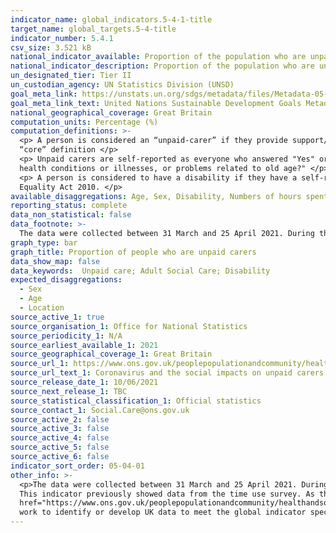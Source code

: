 ```yaml
---
indicator_name: global_indicators.5-4-1-title
target_name: global_targets.5-4-title
indicator_number: 5.4.1
csv_size: 3.521 kB
national_indicator_available: Proportion of the population who are unpaid carers
national_indicator_description: Proportion of the population who are unpaid carers, by time spent on unpaid care, disability status, age and sex. 
un_designated_tier: Tier II
un_custodian_agency: UN Statistics Division (UNSD)
goal_meta_link: https://unstats.un.org/sdgs/metadata/files/Metadata-05-04-01.pdf
goal_meta_link_text: United Nations Sustainable Development Goals Metadata (PDF 337 KB)
national_geographical_coverage: Great Britain 
computation_units: Percentage (%)
computation_definitions: >-
  <p> A person is considered an “unpaid-carer” if they provide support/care to an individual who has needs due to physical or mental health condition(s) or illness(es), or problems related to old age. This definition is consistent with the Government Statistical Service (GSS) harmonised
  “core” definition </p>
  <p> Unpaid carers are self-reported as everyone who answered "Yes" or "No" to the question -  "In the past seven days, did you look after or give any help or support to, anyone inside or outside your household because they have - long-term physical or mental
  health conditions or illnesses, or problems related to old age?" </p>
  <p> A person is considered to have a disability if they have a self-reported long-standing illness, condition or impairment which causes difficulty with day-to-day activities. This definition is consistent with the
  Equality Act 2010. </p>
available_disaggregations: Age, Sex, Disability, Numbers of hours spent 
reporting_status: complete
data_non_statistical: false
data_footnote: >-
  The data were collected between 31 March and 25 April 2021. During this period the “rule of 6” was in place in England (29 March), “stay local” restrictions were lifted in Wales (from 27 March), and “stay home” rules in Scotland were replaced by “stay local” rules (2 April).
graph_type: bar
graph_title: Proportion of people who are unpaid carers
data_show_map: false
data_keywords:  Unpaid care; Adult Social Care; Disability 
expected_disaggregations:
  - Sex
  - Age
  - Location
source_active_1: true
source_organisation_1: Office for National Statistics
source_periodicity_1: N/A 
source_earliest_available_1: 2021
source_geographical_coverage_1: Great Britain 
source_url_1: https://www.ons.gov.uk/peoplepopulationandcommunity/healthandsocialcare/socialcare/datasets/coronavirusandthesocialimpactsonunpaidcarersingreatbritain
source_url_text_1: Coronavirus and the social impacts on unpaid carers in Great Britain
source_release_date_1: 10/06/2021
source_next_release_1: TBC
source_statistical_classification_1: Official statistics
source_contact_1: Social.Care@ons.gov.uk
source_active_2: false
source_active_3: false
source_active_4: false
source_active_5: false
source_active_6: false
indicator_sort_order: 05-04-01
other_info: >-
  <p>The data were collected between 31 March and 25 April 2021. During this period the “rule of 6” was in place in England (29 March), “stay local” restrictions were lifted in Wales (from 27 March), and “stay home” rules in Scotland were replaced by “stay local” rules (2 April).</p>  <p>
  This indicator previously showed data from the time use survey. As this  data is discontinues it has been replaced by data from the OPN, currently displayed </p>  <p> For more information about this data please see the  <a
  href="https://www.ons.gov.uk/peoplepopulationandcommunity/healthandsocialcare/socialcare/articles/coronavirusandthesocialimpactsonunpaidcarersingreatbritain/april2021">publication</a>.</p> This indicator is being used as an approximation of the UN SDG Indicator. Where possible, we will
  work to identify or develop UK data to meet the global indicator specification. This indicator has been identified in collaboration with topic experts.
---
```

